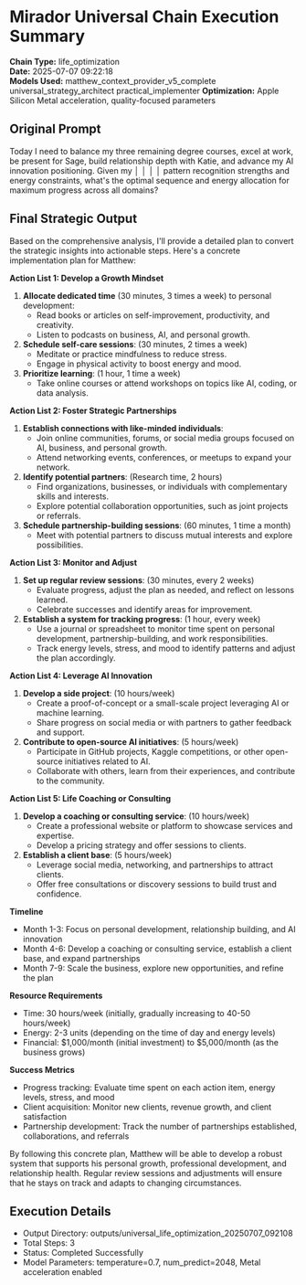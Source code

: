# Mirador Universal Chain Execution Summary

**Chain Type:** life_optimization  
**Date:** 2025-07-07 09:22:18  
**Models Used:** matthew_context_provider_v5_complete universal_strategy_architect practical_implementer
**Optimization:** Apple Silicon Metal acceleration, quality-focused parameters

## Original Prompt
Today I need to balance my three remaining degree courses, excel at work, be present for Sage, build relationship depth with Katie, and advance my AI innovation positioning. Given my │ │
│ │  pattern recognition strengths and energy constraints, what's the optimal sequence and energy allocation for maximum progress across all domains?

## Final Strategic Output
Based on the comprehensive analysis, I'll provide a detailed plan to convert the strategic insights into actionable steps. Here's a concrete implementation plan for Matthew:

**Action List 1: Develop a Growth Mindset**

1. **Allocate dedicated time** (30 minutes, 3 times a week) to personal development:
	* Read books or articles on self-improvement, productivity, and creativity.
	* Listen to podcasts on business, AI, and personal growth.
2. **Schedule self-care sessions**: (30 minutes, 2 times a week)
	* Meditate or practice mindfulness to reduce stress.
	* Engage in physical activity to boost energy and mood.
3. **Prioritize learning**: (1 hour, 1 time a week)
	* Take online courses or attend workshops on topics like AI, coding, or data analysis.

**Action List 2: Foster Strategic Partnerships**

1. **Establish connections with like-minded individuals**:
	* Join online communities, forums, or social media groups focused on AI, business, and personal growth.
	* Attend networking events, conferences, or meetups to expand your network.
2. **Identify potential partners**: (Research time, 2 hours)
	* Find organizations, businesses, or individuals with complementary skills and interests.
	* Explore potential collaboration opportunities, such as joint projects or referrals.
3. **Schedule partnership-building sessions**: (60 minutes, 1 time a month)
	* Meet with potential partners to discuss mutual interests and explore possibilities.

**Action List 3: Monitor and Adjust**

1. **Set up regular review sessions**: (30 minutes, every 2 weeks)
	* Evaluate progress, adjust the plan as needed, and reflect on lessons learned.
	* Celebrate successes and identify areas for improvement.
2. **Establish a system for tracking progress**: (1 hour, every week)
	* Use a journal or spreadsheet to monitor time spent on personal development, partnership-building, and work responsibilities.
	* Track energy levels, stress, and mood to identify patterns and adjust the plan accordingly.

**Action List 4: Leverage AI Innovation**

1. **Develop a side project**: (10 hours/week)
	* Create a proof-of-concept or a small-scale project leveraging AI or machine learning.
	* Share progress on social media or with partners to gather feedback and support.
2. **Contribute to open-source AI initiatives**: (5 hours/week)
	* Participate in GitHub projects, Kaggle competitions, or other open-source initiatives related to AI.
	* Collaborate with others, learn from their experiences, and contribute to the community.

**Action List 5: Life Coaching or Consulting**

1. **Develop a coaching or consulting service**: (10 hours/week)
	* Create a professional website or platform to showcase services and expertise.
	* Develop a pricing strategy and offer sessions to clients.
2. **Establish a client base**: (5 hours/week)
	* Leverage social media, networking, and partnerships to attract clients.
	* Offer free consultations or discovery sessions to build trust and confidence.

**Timeline**

* Month 1-3: Focus on personal development, relationship building, and AI innovation
* Month 4-6: Develop a coaching or consulting service, establish a client base, and expand partnerships
* Month 7-9: Scale the business, explore new opportunities, and refine the plan

**Resource Requirements**

* Time: 30 hours/week (initially, gradually increasing to 40-50 hours/week)
* Energy: 2-3 units (depending on the time of day and energy levels)
* Financial: $1,000/month (initial investment) to $5,000/month (as the business grows)

**Success Metrics**

* Progress tracking: Evaluate time spent on each action item, energy levels, stress, and mood
* Client acquisition: Monitor new clients, revenue growth, and client satisfaction
* Partnership development: Track the number of partnerships established, collaborations, and referrals

By following this concrete plan, Matthew will be able to develop a robust system that supports his personal growth, professional development, and relationship health. Regular review sessions and adjustments will ensure that he stays on track and adapts to changing circumstances.

## Execution Details
- Output Directory: outputs/universal_life_optimization_20250707_092108
- Total Steps: 3
- Status: Completed Successfully
- Model Parameters: temperature=0.7, num_predict=2048, Metal acceleration enabled
